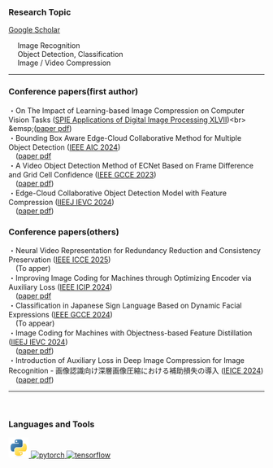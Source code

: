 
### Research Topic
[Google Scholar](https://scholar.google.co.jp/citations?user=Qs5XyiYAAAAJ)<br> 

&emsp; Image Recognition<br>
&emsp; Object Detection, Classification<br>
&emsp; Image / Video Compression<br>

---
### Conference papers(first author)
・On The Impact of Learning-based Image Compression on Computer Vision Tasks
([SPIE Applications of Digital Image Processing XLVII](https://spie.org/OPO/conferencedetails/digital-image-processing#_=_))<br>
&emsp;([paper pdf](https://www.spiedigitallibrary.org/conference-proceedings-of-spie/13137/131370M/On-the-impact-of-learning-based-image-compression-on-computer/10.1117/12.3030885.full?webSyncID=49dab6a0-cbad-0593-29ad-883c9d902bc9&sessionGUID=993ced26-8bea-d49a-2853-1ab0d3a6b03c&tab=ArticleLink)) <br>
・Bounding Box Aware Edge-Cloud Collaborative Method for Multiple Object Detection
([IEEE AIC 2024](https://scrs.in/conference/aic2024))  <br>
&emsp;([paper pdf](https://ieeexplore.ieee.org/document/10731035) <br>
・A Video Object Detection Method of ECNet Based on Frame Difference and Grid Cell Confidence
([IEEE GCCE 2023](https://www.ieee-gcce.org/2023/index.html))<br>
&emsp;([paper pdf](https://ieeexplore.ieee.org/abstract/document/10315349))
<br>
・Edge-Cloud Collaborative Object Detection Model with Feature Compression 
([IIEEJ IEVC 2024](https://www.iieej.org/en/ievc2024/))<br>
&emsp;([paper pdf](https://www.ams.giti.waseda.ac.jp/data/pdf-files/2024IEVC_LBP-12.pdf))
<br>

### Conference papers(others)
・Neural Video Representation for Redundancy Reduction and Consistency Preservation
([IEEE ICCE 2025](https://icce.org/2025/)) <br>
&emsp;(To apper)<br>
・Improving Image Coding for Machines through Optimizing Encoder via Auxiliary Loss 
([IEEE ICIP 2024](https://2024.ieeeicip.org))  <br>
&emsp;([paper pdf](https://ieeexplore.ieee.org/document/10647577)<br>
・Classification in Japanese Sign Language Based on Dynamic Facial Expressions
([IEEE GCCE 2024](https://www.ieee-gcce.org/2024/index.html))  <br>
&emsp;(To appear)<br>
・Image Coding for Machines with Objectness-based Feature Distillation 
([IIEEJ IEVC 2024](https://www.iieej.org/en/ievc2024/))<br>
&emsp;([paper pdf](https://www.ams.giti.waseda.ac.jp/data/pdf-files/2024IEVC_LBP-07.pdf))
<br>
・Introduction of Auxiliary Loss in Deep Image Compression for Image Recognition - 画像認識向け深層画像圧縮における補助損失の導入
([IEICE 2024](https://www.ieice.org/jpn_r/activities/taikai/general/2024/en/))<br>
&emsp;([paper pdf](https://www.ams.giti.waseda.ac.jp/data/pdf-files/2024IEICE_D-12A-37.pdf))

---
<br>

### Languages and Tools
<p align="left"> <a href="https://www.python.org" target="_blank" rel="noreferrer"> <img src="https://raw.githubusercontent.com/devicons/devicon/master/icons/python/python-original.svg" alt="python" width="40" height="40"/> </a> <a href="https://pytorch.org/" target="_blank" rel="noreferrer"> <img src="https://www.vectorlogo.zone/logos/pytorch/pytorch-icon.svg" alt="pytorch" width="40" height="40"/> </a> <a href="https://www.tensorflow.org" target="_blank" rel="noreferrer"> <img src="https://www.vectorlogo.zone/logos/tensorflow/tensorflow-icon.svg" alt="tensorflow" width="40" height="40"/> </a> </p>

### 

